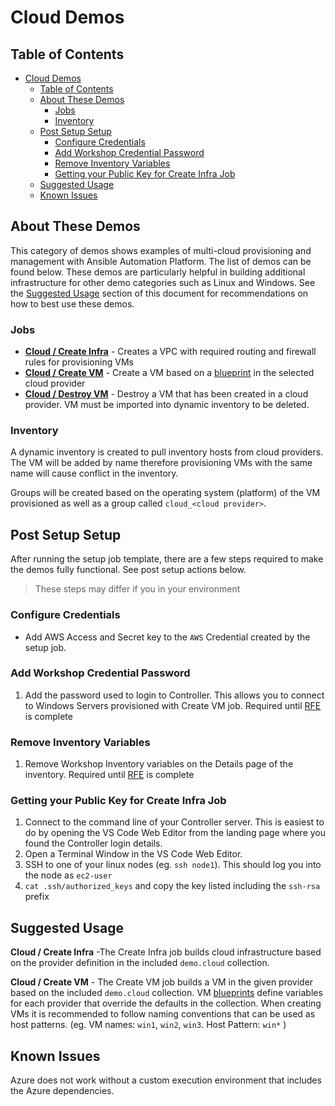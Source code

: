 # Cloud Demos

## Table of Contents
- [Cloud Demos](#cloud-demos)
  - [Table of Contents](#table-of-contents)
  - [About These Demos](#about-these-demos)
    - [Jobs](#jobs)
    - [Inventory](#inventory)
  - [Post Setup Setup](#post-setup-setup)
    - [Configure Credentials](#configure-credentials)
    - [Add Workshop Credential Password](#add-workshop-credential-password)
    - [Remove Inventory Variables](#remove-inventory-variables)
    - [Getting your Public Key for Create Infra Job](#getting-your-public-key-for-create-infra-job)
  - [Suggested Usage](#suggested-usage)
  - [Known Issues](#known-issues)

## About These Demos
This category of demos shows examples of multi-cloud provisioning and management with Ansible Automation Platform. The list of demos can be found below. These demos are particularly helpful in building additional infrastructure for other demo categories such as Linux and Windows. See the [Suggested Usage](#suggested-usage) section of this document for recommendations on how to best use these demos.

### Jobs

- [**Cloud / Create Infra**](create_infra.yml) - Creates a VPC with required routing and firewall rules for provisioning VMs
- [**Cloud / Create VM**](create_vm.yml) - Create a VM based on a [blueprint](blueprints/) in the selected cloud provider
- [**Cloud / Destroy VM**](destroy_vm.yml) - Destroy a VM that has been created in a cloud provider. VM must be imported into dynamic inventory to be deleted.

### Inventory

A dynamic inventory is created to pull inventory hosts from cloud providers. The VM will be added by name therefore provisioning VMs with the same name will cause conflict in the inventory.

Groups will be created based on the operating system (platform) of the VM provisioned as well as a group called `cloud_<cloud provider>`.

## Post Setup Setup
After running the setup job template, there are a few steps required to make the demos fully functional. See post setup actions below.

   > These steps may differ if you in your environment

### Configure Credentials

- Add AWS Access and Secret key to the `AWS` Credential created by the setup job.

### Add Workshop Credential Password

1) Add the password used to login to Controller. This allows you to connect to Windows Servers provisioned with Create VM job. Required until [RFE](https://github.com/ansible/workshops/issues/1597]) is complete

### Remove Inventory Variables

1) Remove Workshop Inventory variables on the Details page of the inventory. Required until [RFE](https://github.com/ansible/workshops/issues/1597]) is complete

### Getting your Public Key for Create Infra Job

1) Connect to the command line of your Controller server. This is easiest to do by opening the VS Code Web Editor from the landing page where you found the Controller login details.
2) Open a Terminal Window in the VS Code Web Editor.
3) SSH to one of your linux nodes (eg. `ssh node1`). This should log you into the node as `ec2-user`
4) `cat .ssh/authorized_keys` and copy the key listed including the  `ssh-rsa` prefix


## Suggested Usage

**Cloud / Create Infra** -The Create Infra job builds cloud infrastructure based on the provider definition in the included `demo.cloud` collection.

**Cloud / Create VM** - The Create VM job builds a VM in the given provider based on the included `demo.cloud` collection. VM [blueprints](blueprints/) define variables for each provider that override the defaults in the collection. When creating VMs it is recommended to follow naming conventions that can be used as host patterns. (eg. VM names: `win1`, `win2`, `win3`.  Host Pattern: `win*` )

## Known Issues
Azure does not work without a custom execution environment that includes the Azure dependencies.
